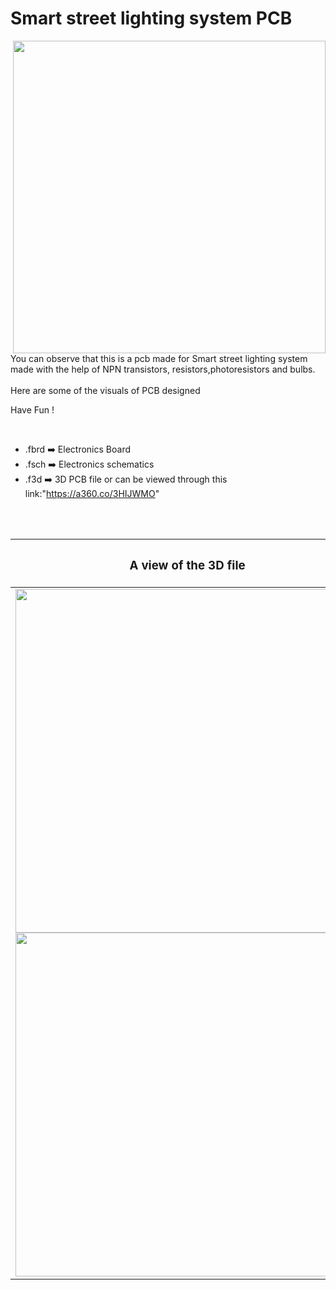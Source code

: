 

<h1>Smart street lighting system PCB</h1>

<div>
   <img width=500 align=right src="https://github.com/yatharthagr7/Dive-into-Electronics/blob/main/PCB%20Designs/30-Smart%20street%20lighting%20system/smart%20street%20lighting_Pcb%20v1.png"/>
   <p>You can observe that this is a pcb made for Smart street lighting system made with the help of NPN transistors, resistors,photoresistors and bulbs.<br><br>Here are some of the visuals of PCB designed<br>
        
   Have Fun !
  </p>
<br>

   - .fbrd ➡️ Electronics Board
   - .fsch ➡️ Electronics schematics
   - .f3d  ➡️ 3D PCB file or can be viewed through this link:"https://a360.co/3HIJWMO"
   
<br> <br>  
<div align=center>
   
| <h3>A view of the 3D file</h2> | <h3>Schematic Diagram for PCB</h3> |      
| --- | --- |
| <img width=550 align=center src="https://github.com/yatharthagr7/Dive-into-Electronics/blob/main/PCB%20Designs/30-Smart%20street%20lighting%20system/img1.png"/><br><img width=550 align=center src="https://github.com/yatharthagr7/Dive-into-Electronics/blob/main/PCB%20Designs/30-Smart%20street%20lighting%20system/img2.png"/> |    <img width="400" src="https://github.com/yatharthagr7/Dive-into-Electronics/blob/main/PCB%20Designs/30-Smart%20street%20lighting%20system/schematics.png"> | 
 
</div>

 

